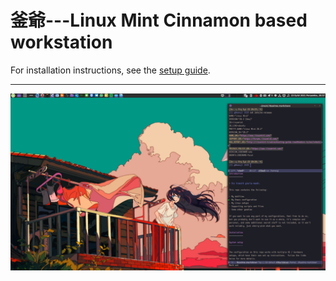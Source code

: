 # 釜爺---Linux Mint Cinnamon based workstation

For installation instructions, see the [setup guide](Setup.markdown).

---

![](/img/scr-kamaji.png)
